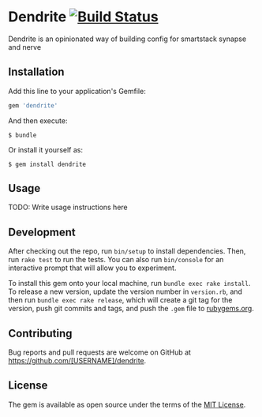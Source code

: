 # Dendrite [![Build Status](https://travis-ci.org/yagnik/dendrite.svg?branch=master)](https://travis-ci.org/yagnik/dendrite)

Dendrite is an opinionated way of building config for smartstack synapse and nerve

## Installation

Add this line to your application's Gemfile:

```ruby
gem 'dendrite'
```

And then execute:

    $ bundle

Or install it yourself as:

    $ gem install dendrite

## Usage

TODO: Write usage instructions here

## Development

After checking out the repo, run `bin/setup` to install dependencies. Then, run `rake test` to run the tests. You can also run `bin/console` for an interactive prompt that will allow you to experiment.

To install this gem onto your local machine, run `bundle exec rake install`. To release a new version, update the version number in `version.rb`, and then run `bundle exec rake release`, which will create a git tag for the version, push git commits and tags, and push the `.gem` file to [rubygems.org](https://rubygems.org).

## Contributing

Bug reports and pull requests are welcome on GitHub at https://github.com/[USERNAME]/dendrite.


## License

The gem is available as open source under the terms of the [MIT License](http://opensource.org/licenses/MIT).

